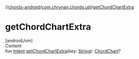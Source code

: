 //[chords-android](../../index.md)/[com.chrynan.chords.util](index.md)/[getChordChartExtra](get-chord-chart-extra.md)



# getChordChartExtra  
[androidJvm]  
Content  
fun [Intent](https://developer.android.com/reference/kotlin/android/content/Intent.html).[getChordChartExtra](get-chord-chart-extra.md)(key: [String](https://kotlinlang.org/api/latest/jvm/stdlib/kotlin/-string/index.html)): [ChordChart](../../../chords-core/chords-core/com.chrynan.chords.model/-chord-chart/index.md)?  



